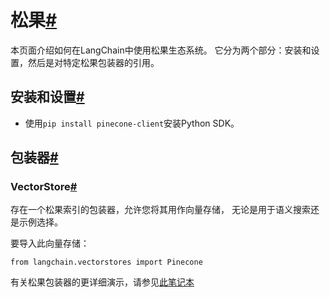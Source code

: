 

松果[#](#pinecone "本标题的永久链接")
===========================

本页面介绍如何在LangChain中使用松果生态系统。
它分为两个部分：安装和设置，然后是对特定松果包装器的引用。

安装和设置[#](#installation-and-setup "本标题的永久链接")
--------------------------------------------

* 使用`pip install pinecone-client`安装Python SDK。

包装器[#](#wrappers "本标题的永久链接")
----------------------------

### VectorStore[#](#vectorstore "本标题的永久链接")

存在一个松果索引的包装器，允许您将其用作向量存储，
无论是用于语义搜索还是示例选择。

要导入此向量存储：

```
from langchain.vectorstores import Pinecone

```

有关松果包装器的更详细演示，请参见[此笔记本](../modules/indexes/vectorstores/examples/pinecone)

